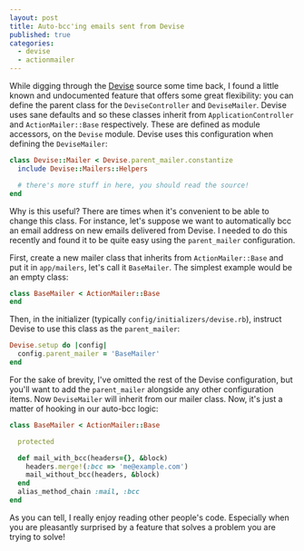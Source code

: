 ```yaml
---
layout: post
title: Auto-bcc'ing emails sent from Devise
published: true
categories:
  - devise
  - actionmailer
---
```


While digging through the [Devise](https://github.com/plataformatec/devise) source some time back, I found a little known and undocumented feature that offers some great flexibility: you can define the parent class for the `DeviseController` and `DeviseMailer`. Devise uses sane defaults and so these classes inherit from `ApplicationController` and `ActionMailer::Base` respectively. These are defined as module accessors, on the `Devise` module. Devise uses this configuration when defining the `DeviseMailer`:

```ruby
class Devise::Mailer < Devise.parent_mailer.constantize
  include Devise::Mailers::Helpers

  # there's more stuff in here, you should read the source!
end
```

Why is this useful? There are times when it's convenient to be able to change this class. For instance, let's suppose we want to automatically bcc an email address on new emails delivered from Devise. I needed to do this recently and found it to be quite easy using the `parent_mailer` configuration.

First, create a new mailer class that inherits from `ActionMailer::Base` and put it in `app/mailers`, let's call it `BaseMailer`. The simplest example would be an empty class:

```ruby
class BaseMailer < ActionMailer::Base
end
```

Then, in the initializer (typically `config/initializers/devise.rb`), instruct Devise to use this class as the `parent_mailer`:

```ruby
Devise.setup do |config|
  config.parent_mailer = 'BaseMailer'
end
```

For the sake of brevity, I've omitted the rest of the Devise configuration, but you'll want to add the `parent_mailer` alongside any other configuration items. Now `DeviseMailer` will inherit from our mailer class.  Now, it's just a matter of hooking in our auto-bcc logic:

```ruby
class BaseMailer < ActionMailer::Base

  protected

  def mail_with_bcc(headers={}, &block)
    headers.merge!(:bcc => 'me@example.com')
    mail_without_bcc(headers, &block)
  end
  alias_method_chain :mail, :bcc
end
```

As you can tell, I really enjoy reading other people's code. Especially when you are pleasantly surprised by a feature that solves a problem you are trying to solve!
